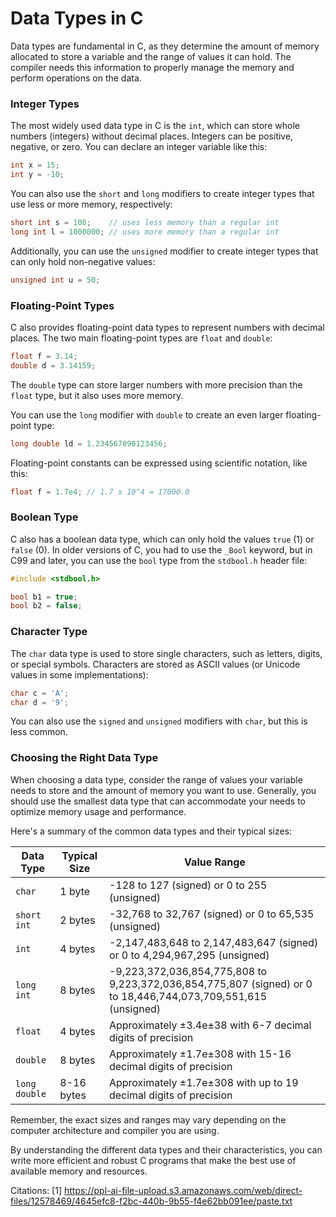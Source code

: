 # Data Types in C

Data types are fundamental in C, as they determine the amount of memory allocated to store a variable and the range of values it can hold. The compiler needs this information to properly manage the memory and perform operations on the data.

### Integer Types

The most widely used data type in C is the `int`, which can store whole numbers (integers) without decimal places. Integers can be positive, negative, or zero. You can declare an integer variable like this:

```c
int x = 15;
int y = -10;
```

You can also use the `short` and `long` modifiers to create integer types that use less or more memory, respectively:

```c
short int s = 100;    // uses less memory than a regular int
long int l = 1000000; // uses more memory than a regular int
```

Additionally, you can use the `unsigned` modifier to create integer types that can only hold non-negative values:

```c
unsigned int u = 50;
```

### Floating-Point Types

C also provides floating-point data types to represent numbers with decimal places. The two main floating-point types are `float` and `double`:

```c
float f = 3.14;
double d = 3.14159;
```

The `double` type can store larger numbers with more precision than the `float` type, but it also uses more memory.

You can use the `long` modifier with `double` to create an even larger floating-point type:

```c
long double ld = 1.234567890123456;
```

Floating-point constants can be expressed using scientific notation, like this:

```c
float f = 1.7e4; // 1.7 x 10^4 = 17000.0
```

### Boolean Type

C also has a boolean data type, which can only hold the values `true` (1) or `false` (0). In older versions of C, you had to use the `_Bool` keyword, but in C99 and later, you can use the `bool` type from the `stdbool.h` header file:

```c
#include <stdbool.h>

bool b1 = true;
bool b2 = false;
```

### Character Type

The `char` data type is used to store single characters, such as letters, digits, or special symbols. Characters are stored as ASCII values (or Unicode values in some implementations):

```c
char c = 'A';
char d = '9';
```

You can also use the `signed` and `unsigned` modifiers with `char`, but this is less common.

### Choosing the Right Data Type

When choosing a data type, consider the range of values your variable needs to store and the amount of memory you want to use. Generally, you should use the smallest data type that can accommodate your needs to optimize memory usage and performance.

Here's a summary of the common data types and their typical sizes:

| Data Type       | Typical Size | Value Range                                                                                                    |
| --------------- | ------------ | -------------------------------------------------------------------------------------------------------------- |
| `char`        | 1 byte       | -128 to 127 (signed) or 0 to 255 (unsigned)                                                                    |
| `short int`   | 2 bytes      | -32,768 to 32,767 (signed) or 0 to 65,535 (unsigned)                                                           |
| `int`         | 4 bytes      | -2,147,483,648 to 2,147,483,647 (signed) or 0 to 4,294,967,295 (unsigned)                                      |
| `long int`    | 8 bytes      | -9,223,372,036,854,775,808 to 9,223,372,036,854,775,807 (signed) or 0 to 18,446,744,073,709,551,615 (unsigned) |
| `float`       | 4 bytes      | Approximately ±3.4e±38 with 6-7 decimal digits of precision                                                  |
| `double`      | 8 bytes      | Approximately ±1.7e±308 with 15-16 decimal digits of precision                                               |
| `long double` | 8-16 bytes   | Approximately ±1.7e±308 with up to 19 decimal digits of precision                                            |

Remember, the exact sizes and ranges may vary depending on the computer architecture and compiler you are using.

By understanding the different data types and their characteristics, you can write more efficient and robust C programs that make the best use of available memory and resources.

Citations:
[1] https://ppl-ai-file-upload.s3.amazonaws.com/web/direct-files/12578469/4645efc8-f2bc-440b-9b55-f4e62bb091ee/paste.txt
